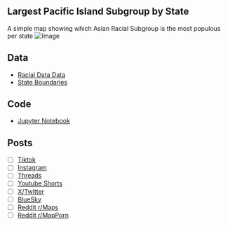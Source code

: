 ## Largest Pacific Island Subgroup by State
A simple map showing which Asian Racial Subgroup is the most populous per state
![Image](https://drive.google.com/uc?export=view&id=)

## Data
* [Racial Data Data](https://data.census.gov/table/ACSDT5Y2023.B02015)
* [State Boundaries](https://www.census.gov/geographies/mapping-files/time-series/geo/carto-boundary-file.html)

## Code
* [Jupyter Notebook](FormatData.ipynb)

## Posts
- [ ] [Tiktok]()
- [ ] [Instagram]()
- [ ] [Threads]()
- [ ] [Youtube Shorts]()
- [ ] [X/Twitter]()
- [ ] [BlueSky]()
- [ ] [Reddit r/Maps]()
- [ ] [Reddit r/MapPorn]()
